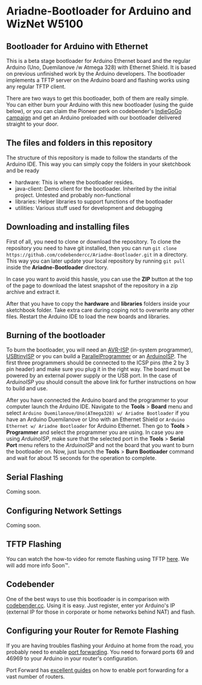 Ariadne-Bootloader for Arduino and WizNet W5100
===============================================

Bootloader for Arduino with Ethernet
------------------------------------
This is a beta stage bootloader for Arduino Ethernet board and the regular
Arduino (Uno, Duemilanove /w Atmega 328) with Ethernet Shield. It is based on previous unfinished work by the Arduino
developers. The bootloader implements a TFTP server on the Arduino board and flashing works
using any regular TFTP client.

There are two ways to get this bootloader, both of them are really simple. You can either burn your Arduino with this new bootloader (using the guide below), or you can claim the Pioneer perk on codebender's [IndieGoGo campaign](http://www.indiegogo.com/codebender?a=803683) and get an Arduino preloaded with our bootloader delivered straight to your door.



The files and folders in this repository
----------------------------------------
The structure of this repository is made to follow the standarts of the Arduino IDE.
This way you can simply copy the folders in your sketchbook and be ready

* hardware: This is where the bootloader resides.
* java-client: Demo client for the bootloader. Inherited by the initial project. Untested and probably non-functional
* libraries: Helper libraries to support functions of the bootloader
* utilities: Various stuff used for development and debugging


Downloading and installing files
--------------------------------
First of all, you need to clone or download the repository. To clone the repository
you need to have git installed, then you can run
```git clone https://github.com/codebendercc/Ariadne-Bootloader.git```
in a directory.
This way you can later update your local repository by running
```git pull```
inside the **Ariadne-Bootloader** directory.

In case you want to avoid this hassle, you can use the **ZIP** button at the top of the page
to download the latest snapshot of the repository in a zip archive and extract it.

After that you have to copy the **hardware** and **libraries** folders inside your sketchbook folder.
Take extra care during coping not to overwrite any other files. Restart the Arduino IDE to load
the new boards and libraries.


Burning of the bootloader
-------------------------
To burn the bootloader, you will need an [AVR-ISP](http://www.atmel.com/dyn/products/tools_card.asp?tool_id=2726)
(in-system programmer), [USBtinyISP](http://www.ladyada.net/make/usbtinyisp/) or you can build a
[ParallelProgrammer](http://arduino.cc/en/Hacking/ParallelProgrammer) or an
[ArduinoISP](http://arduino.cc/en/Tutorial/ArduinoISP).
The first three programmers should be connected to the ICSP pins (the 2 by 3 pin header) and make sure you plug
it in the right way. The board must be powered by an external power supply or the USB port. In the case of _ArduinoISP_
you should consult the above link for further instructions on how to build and use.

After you have connected the Arduino board and the programmer to your computer launch the Arduino IDE.
Navigate to the __Tools__ > __Board__ menu and select ```Arduino Duemilanove/Uno(ATmega328) w/ Ariadne Bootloader```
if you have an Arduino Duemilanove or Uno with an Ethernet Shield or ```Arduino Ethernet w/ Ariadne Bootloader```
for Arduino Ethernet. Then go to __Tools__ > __Programmer__ and select the programmer you are using.
In case you are using _ArduinoISP_, make sure that the selected port in the __Tools__ > __Serial Port__ menu refers to
the _ArduinoISP_ and not the board that you want to burn the bootloader on. Now, just launch the __Tools__ > __Burn Bootloader__
command and wait for about 15 seconds for the operation to complete.


Serial Flashing
---------------
Coming soon.

Configuring Network Settings
----------------------------
Coming soon.

TFTP Flashing
-------------
You can watch the how-to video for remote flashing using TFTP [here](http://youtu.be/KCHqhV6xPMg). We will add more info Soon™.

Codebender
-------------
One of the best ways to use this bootloader is in comparison with [codebender.cc](http://codebender.cc). Using it is easy. Just register, enter yor Arduino's IP (external IP for those in corporate or home networks behind NAT) and flash.

Configuring your Router for Remote Flashing
-------------------------------------------
If you are having troubles flashing your Arduino at home from the road, you probably need to enable [port forwarding](http://en.wikipedia.org/wiki/Port_forwarding). You need to forward ports 69 and 46969 to your Arduino in your router's configuration.

Port Forward has [excellent guides](http://portforward.com/english/routers/port_forwarding/) on how to enable port forwarding for a vast number of routers.